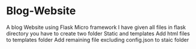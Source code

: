 # Blog-Website
A blog Website using Flask Micro framework
I have given all files in flask directory
you have to create two folder Static and templates
Add html files to templates folder
Add remaining file excluding config.json to staic folder
